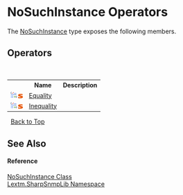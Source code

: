 # NoSuchInstance Operators
 

The <a href="T_Lextm_SharpSnmpLib_NoSuchInstance">NoSuchInstance</a> type exposes the following members.


## Operators
&nbsp;<table><tr><th></th><th>Name</th><th>Description</th></tr><tr><td>![Public operator](media/puboperator.gif "Public operator")![Static member](media/static.gif "Static member")</td><td><a href="M_Lextm_SharpSnmpLib_NoSuchInstance_op_Equality">Equality</a></td><td /></tr><tr><td>![Public operator](media/puboperator.gif "Public operator")![Static member](media/static.gif "Static member")</td><td><a href="M_Lextm_SharpSnmpLib_NoSuchInstance_op_Inequality">Inequality</a></td><td /></tr></table>&nbsp;
<a href="#nosuchinstance-operators">Back to Top</a>

## See Also


#### Reference
<a href="T_Lextm_SharpSnmpLib_NoSuchInstance">NoSuchInstance Class</a><br /><a href="N_Lextm_SharpSnmpLib">Lextm.SharpSnmpLib Namespace</a><br />